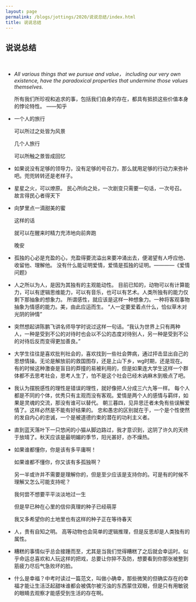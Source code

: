 ```yaml
---
layout: page
permalink: /blogs/jottings/2020/说说总结/index.html
title: 说说总结
---
```


## 说说总结
<br>

- *All various things that we pursue and value， including our very own existence, have the paradoxical properties that undermine those values themselves.*

    所有我们所珍视和追求的事，包括我们自身的存在，都具有抵损这些价值本身的悖论特性。
——知乎

- 一个人的旅行

    可以所过之处皆为风景

    几个人旅行

    可以所触之景皆成回忆

- 如果说没有足够的领导力，没有足够的号召力，那么就用足够的行动力来弥补吧。兜兜转转还是老样子。
- 星星之火，可以燎原。
民心所向之处，一次剧变只需要一句话，一次号召。
故言得民心者得天下
- 向梦里点一滴甜美的蜜

    这样的话

    就可以在醒来时精力充沛地向前奔跑

    晚安

- 孤独的心必是充盈的心，充盈得要流溢出来要冲涌出去，便渴望有人呼应他、收留他、理解他。
没有什么能证明爱情，爱情是孤独的证明。————《爱情问题》
- 人之所以为人，是因为其独有的主观能动性。
目前已知的，动物可以有计算能力，可以有逻辑思维能力，可以有音乐，也可以有艺术。人类所独有的能力仅剩下那抽象的想象力。
所谓感性，就应该是这样一种想象力。一种将客观事物抽象为情感的能力。美，由此应运而生。
“人一定要爱着点什么，恰似草木对光阴的钟情”
- 突然想起讲陈鹏飞讲名师导学时说过这样一句话。“我认为世界上只有两种人，一种是受到不公的对待时也会以不公的态度对待别人，另一种是受到不公的对待后反而变得更加善良。”
- 大学生往往是喜欢批判社会的，喜欢找到一些社会弊病，通过抨击显出自己的思想情操。无论是解放前的救国图存，还是上山下乡，wg时期，还是现在。有的时候这种激奋是盲目的莽撞的易被利用的，但是如果连大学生这样一个群体都不去思考社会，思考人生了，怕不是这个社会已经木讷麻木到极点了吧。
- 我认为摆脱感性的理性是错误的理性，就好像把人分成三六九等一样。
每个人都是不同的个体，优秀只有主观而没有客观。爱情是两个人的感情与羁绊，如果是灵魂的交流，那没有谁可以替代。
朝三暮四，见异思迁者未免有些误解爱情了。这样必然是不能有好结果的。
忠和愚忠的区别就在于，一个是个性使然的发自内心的忠诚，一个是被道德约束的潜在的功利主义者。
- 直到蓝天落叶下一只悠闲的小猫从脚边路过，我才意识到，这阴了许久的天终于放晴了。秋天应该是最明媚的季节，阳光甚好，亦不燥热。
- 如果谁都懂你，你是该有多平庸啊！

    如果谁都不懂你，你又该有多孤独啊？

    另一半或许并不需要是理解你的，但是至少应该是支持你的。可是有的时候不理解又怎么可能支持呢？

    我何尝不想要平平淡淡地过一生

    但是早已种在心里的信仰真理的种子已经萌芽

    我又多希望你的土地里也有这样的种子正在等待春天
- 人，贵有自知之明。
高等动物也会简单的逻辑推理，但是反思却是人类独有的属性。
- 糟糕的事情似乎总会接踵而至，尤其是当我们觉得糟糕了之后就会幸运时。似乎命运总喜欢和人玩这样的把戏，总要让你猝不及防，想要看到你那张被整到筋疲力尽后气急败坏的脸。
- 什么是幸福？中考时读过一篇范文，叫做小确幸，那些微笑的但确实存在的幸福才能让生活泛起甜味谁都会被偶尔被污浊的东西蒙住双眼，但是只有用敏锐的眼睛去观察才能感受到生活的存在啊。